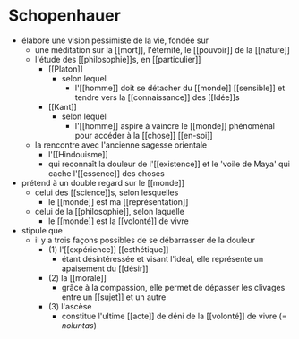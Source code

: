 # Schopenhauer

- élabore une vision pessimiste de la vie, fondée sur
  - une méditation sur la [[mort]], l'éternité, le [[pouvoir]] de la [[nature]]
  - l'étude des [[philosophie]]s, en [[particulier]]
    - [[Platon]]
      - selon lequel
        - l'[[homme]] doit se détacher du [[monde]] [[sensible]] et tendre vers la [[connaissance]] des [[Idée]]s
    - [[Kant]]
      - selon lequel
        - l'[[homme]] aspire à vaincre le [[monde]] phénoménal pour accéder à la [[chose]] [[en-soi]]
  - la rencontre avec l'ancienne sagesse orientale
	 - l'[[Hindouisme]]
	 - qui reconnaît la douleur de l'[[existence]] et le 'voile de Maya' qui cache l'[[essence]] des choses
- prétend à un double regard sur le [[monde]]
  - celui des [[science]]s, selon lesquelles
    - le [[monde]] est ma [[représentation]]
  - celui de la [[philosophie]], selon laquelle
    - le [[monde]] est la [[volonté]] de vivre
- stipule que
  - il y a trois façons possibles de se débarrasser de la douleur
    - (1) l'[[expérience]] [[esthétique]]
      - étant désintéressée et visant l'idéal, elle représente un apaisement du [[désir]]
    - (2) la [[morale]]
      - grâce à la compassion, elle permet de dépasser les clivages entre un [[sujet]] et un autre
    - (3) l'ascèse
      - constitue l'ultime [[acte]] de déni de la [[volonté]] de vivre (= *noluntas*)